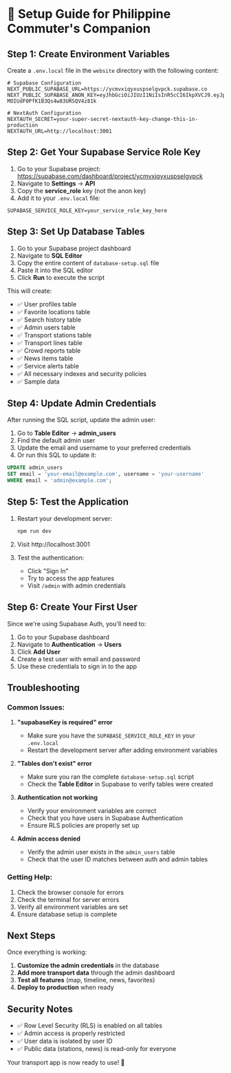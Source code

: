 # 🚀 Setup Guide for Philippine Commuter's Companion

## Step 1: Create Environment Variables

Create a `.env.local` file in the `website` directory with the following content:

```env
# Supabase Configuration
NEXT_PUBLIC_SUPABASE_URL=https://ycmvxiqyxuspselgvpck.supabase.co
NEXT_PUBLIC_SUPABASE_ANON_KEY=eyJhbGciOiJIUzI1NiIsInR5cCI6IkpXVCJ9.eyJpc3MiOiJzdXBhYmFzZSIsInJlZiI6InljbXZ4aXF5eHVzcHNlbGd2cGNrIiwicm9sZSI6ImFub24iLCJpYXQiOjE3NTA2MTk4ODksImV4cCI6MjA2NjE5NTg4OX0.ShJtVgnAVoqB7-MOIUdF0PfK1B3Qs4w83URSQV4z81k

# NextAuth Configuration
NEXTAUTH_SECRET=your-super-secret-nextauth-key-change-this-in-production
NEXTAUTH_URL=http://localhost:3001
```

## Step 2: Get Your Supabase Service Role Key

1. Go to your Supabase project: https://supabase.com/dashboard/project/ycmvxiqyxuspselgvpck
2. Navigate to **Settings** → **API**
3. Copy the **service_role** key (not the anon key)
4. Add it to your `.env.local` file:

```env
SUPABASE_SERVICE_ROLE_KEY=your_service_role_key_here
```

## Step 3: Set Up Database Tables

1. Go to your Supabase project dashboard
2. Navigate to **SQL Editor**
3. Copy the entire content of `database-setup.sql` file
4. Paste it into the SQL editor
5. Click **Run** to execute the script

This will create:

- ✅ User profiles table
- ✅ Favorite locations table
- ✅ Search history table
- ✅ Admin users table
- ✅ Transport stations table
- ✅ Transport lines table
- ✅ Crowd reports table
- ✅ News items table
- ✅ Service alerts table
- ✅ All necessary indexes and security policies
- ✅ Sample data

## Step 4: Update Admin Credentials

After running the SQL script, update the admin user:

1. Go to **Table Editor** → **admin_users**
2. Find the default admin user
3. Update the email and username to your preferred credentials
4. Or run this SQL to update it:

```sql
UPDATE admin_users
SET email = 'your-email@example.com', username = 'your-username'
WHERE email = 'admin@example.com';
```

## Step 5: Test the Application

1. Restart your development server:

   ```bash
   npm run dev
   ```

2. Visit http://localhost:3001

3. Test the authentication:
   - Click "Sign In"
   - Try to access the app features
   - Visit `/admin` with admin credentials

## Step 6: Create Your First User

Since we're using Supabase Auth, you'll need to:

1. Go to your Supabase dashboard
2. Navigate to **Authentication** → **Users**
3. Click **Add User**
4. Create a test user with email and password
5. Use these credentials to sign in to the app

## Troubleshooting

### Common Issues:

1. **"supabaseKey is required" error**

   - Make sure you have the `SUPABASE_SERVICE_ROLE_KEY` in your `.env.local`
   - Restart the development server after adding environment variables

2. **"Tables don't exist" error**

   - Make sure you ran the complete `database-setup.sql` script
   - Check the **Table Editor** in Supabase to verify tables were created

3. **Authentication not working**

   - Verify your environment variables are correct
   - Check that you have users in Supabase Authentication
   - Ensure RLS policies are properly set up

4. **Admin access denied**
   - Verify the admin user exists in the `admin_users` table
   - Check that the user ID matches between auth and admin tables

### Getting Help:

1. Check the browser console for errors
2. Check the terminal for server errors
3. Verify all environment variables are set
4. Ensure database setup is complete

## Next Steps

Once everything is working:

1. **Customize the admin credentials** in the database
2. **Add more transport data** through the admin dashboard
3. **Test all features** (map, timeline, news, favorites)
4. **Deploy to production** when ready

## Security Notes

- ✅ Row Level Security (RLS) is enabled on all tables
- ✅ Admin access is properly restricted
- ✅ User data is isolated by user ID
- ✅ Public data (stations, news) is read-only for everyone

Your transport app is now ready to use! 🎉
